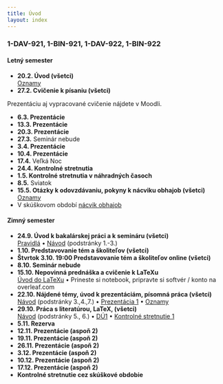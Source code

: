```yaml
---
title: Úvod
layout: index
---
```


### 1-DAV-921, 1-BIN-921, 1-DAV-922, 1-BIN-922

#### Letný semester

* **20.2. Úvod (všetci)**<br>
[Oznamy](./Oznamy_február.md)
* **27.2. Cvičenie k písaniu (všetci)**<br>
<!-- Prineste si notebook s funkčnou WiFi, stačí jeden na 2-3 študentov.<br> -->
Prezentáciu aj vypracované cvičenie nájdete v Moodli.
<!-- Zadanie: <https://bit.ly/4bh6jbC> -->
<!-- [Časť 1](https://moodle.uniba.sk/mod/quiz/view.php?id=104541), [časť 2 naše](https://moodle.uniba.sk/mod/quiz/view.php?id=104542), [časť 2 vaše](https://moodle.uniba.sk/mod/quiz/view.php?id=104544) -->
* **6.3. Prezentácie**<br>
* **13.3. Prezentácie**<br>
* **20.3. Prezentácie**<br>
* **27.3.** Seminár nebude
* **3.4. Prezentácie**<br>
* **10.4. Prezentácie**<br>
* **17.4.** Veľká Noc<br>
* **24.4. Kontrolné stretnutia**<br>
* **1.5. Kontrolné stretnutia v náhradných časoch**<br>
* **8.5.** Sviatok 
* **15.5. Otázky k odovzdávaniu, pokyny k nácviku obhajob (všetci)**<br>
[Oznamy](./Oznamy_máj.md)
* V skúškovom období [nácvik obhajob](./Prezentácia_3.html)


#### Zimný semester

* **24.9. Úvod k bakalárskej práci a k semináru (všetci)**<br>
[Pravidlá](./Pravidlá_ZS.md)  • [Návod](./Návod.md) (podstránky 1.-3.)
* **1.10. Predstavovanie tém a školiteľov (všetci)**
* **Štvrtok 3.10. 19:00 Predstavovanie tém a školiteľov online (všetci)**<br>
* **8.10. Seminár nebude**
* **15.10. Nepovinná prednáška a cvičenie k LaTeXu**<br>
[Úvod do LaTeXu](./Úvod_do_LaTeXu.md) • Prineste si notebook, pripravte si softvér / konto na overleaf.com
* **22.10. Nájdené témy, úvod k prezentáciám, písomná práca (všetci)**<br>
[Návod](./Návod.md) (podstránky 3.,4.,7.) • [Prezentácia 1](./Prezentácia_1.md)  • [Oznamy](Oznamy_október.md)
* **29.10. Práca s literatúrou, LaTeX, (všetci)**<br>
[Návod](./Návod.md) (podstránky 5., 6.) •  [DÚ1](./DÚ1.md) • [Kontrolné stretnutie 1](./Kontrolné_stretnutie_1.md)
* **5.11. Rezerva**
* **12.11. Prezentácie (aspoň 2)**<br>
* **19.11. Prezentácie (aspoň 2)**<br>
* **26.11. Prezentácie (aspoň 2)**<br>
* **3.12. Prezentácie (aspoň 2)**<br>
* **10.12. Prezentácie (aspoň 2)**<br>
* **17.12. Prezentácie (aspoň 2)**<br>
* **Kontrolné stretnutie cez skúškové obdobie**



